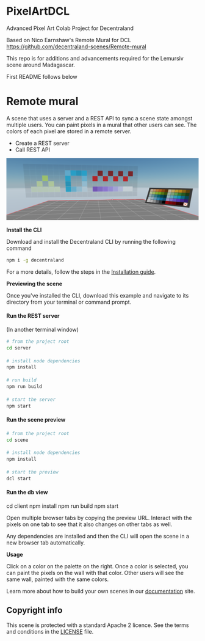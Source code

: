# PixelArtDCL
Advanced Pixel Art Colab Project for Decentraland

Based on Nico Earnshaw's Remote Mural for DCL
https://github.com/decentraland-scenes/Remote-mural

This repo is for additions and advancements required for the Lemursiv scene around Madagascar.

First README follows below

# Remote mural

A scene that uses a server and a REST API to sync a scene state amongst multiple users. You can paint pixels in a mural that other users can see. The colors of each pixel are stored in a remote server.

- Create a REST server
- Call REST API

![](screenshot/screenshot.png)

<!--
[Explore the scene](): this link takes you to a copy of the scene deployed to a remote server where you can interact with it just as if you were running `dcl start` locally.
-->

**Install the CLI**

Download and install the Decentraland CLI by running the following command

```bash
npm i -g decentraland
```

For a more details, follow the steps in the [Installation guide](https://docs.decentraland.org/documentation/installation-guide/).


**Previewing the scene**

Once you've installed the CLI, download this example and navigate to its directory from your terminal or command prompt.

#### Run the REST server

(In another terminal window)

```sh
# from the project root
cd server

# install node dependencies
npm install

# run build
npm run build

# start the server
npm start
```

#### Run the scene preview

```sh
# from the project root
cd scene

# install node dependencies
npm install

# start the preview
dcl start
```

#### Run the db view

cd client
npm install
npm run build
npm start

Open multiple browser tabs by copying the preview URL. Interact with the pixels on one tab to see that it also changes on other tabs as well.

Any dependencies are installed and then the CLI will open the scene in a new browser tab automatically.

**Usage**

Click on a color on the palette on the right. Once a color is selected, you can paint the pixels on the wall with that color. Other users will see the same wall, painted with the same colors.

Learn more about how to build your own scenes in our [documentation](https://docs.decentraland.org/) site.

## Copyright info

This scene is protected with a standard Apache 2 licence. See the terms and conditions in the [LICENSE](/LICENSE) file.
